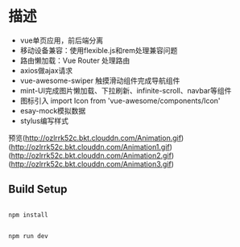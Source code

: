# 描述


- vue单页应用，前后端分离
- 移动设备兼容：使用flexible.js和rem处理兼容问题
- 路由懒加载：Vue Router 处理路由
- axios做ajax请求
- vue-awesome-swiper 触摸滑动组件完成导航组件
- mint-UI完成图片懒加载、下拉刷新、infinite-scroll、navbar等组件
- 图标引入 import Icon from 'vue-awesome/components/Icon'
- esay-mock模拟数据
- stylus编写样式

预览(http://ozlrrk52c.bkt.clouddn.com/Animation.gif)
(http://ozlrrk52c.bkt.clouddn.com/Animation1.gif)
(http://ozlrrk52c.bkt.clouddn.com/Animation2.gif)
(http://ozlrrk52c.bkt.clouddn.com/Animation3.gif)

## Build Setup

```

npm install


npm run dev

```
